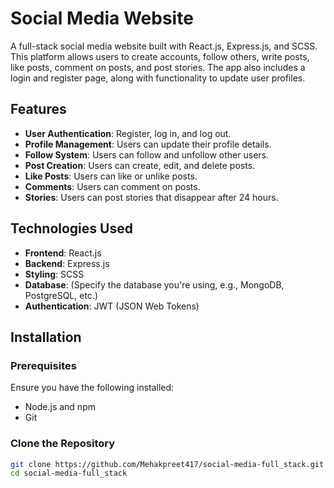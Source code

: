 # Social Media Website

A full-stack social media website built with React.js, Express.js, and SCSS. This platform allows users to create accounts, follow others, write posts, like posts, comment on posts, and post stories. The app also includes a login and register page, along with functionality to update user profiles.

## Features

- **User Authentication**: Register, log in, and log out.
- **Profile Management**: Users can update their profile details.
- **Follow System**: Users can follow and unfollow other users.
- **Post Creation**: Users can create, edit, and delete posts.
- **Like Posts**: Users can like or unlike posts.
- **Comments**: Users can comment on posts.
- **Stories**: Users can post stories that disappear after 24 hours.

## Technologies Used

- **Frontend**: React.js
- **Backend**: Express.js
- **Styling**: SCSS
- **Database**: (Specify the database you're using, e.g., MongoDB, PostgreSQL, etc.)
- **Authentication**: JWT (JSON Web Tokens)

## Installation

### Prerequisites

Ensure you have the following installed:

- Node.js and npm
- Git

### Clone the Repository

```bash
git clone https://github.com/Mehakpreet417/social-media-full_stack.git
cd social-media-full_stack
